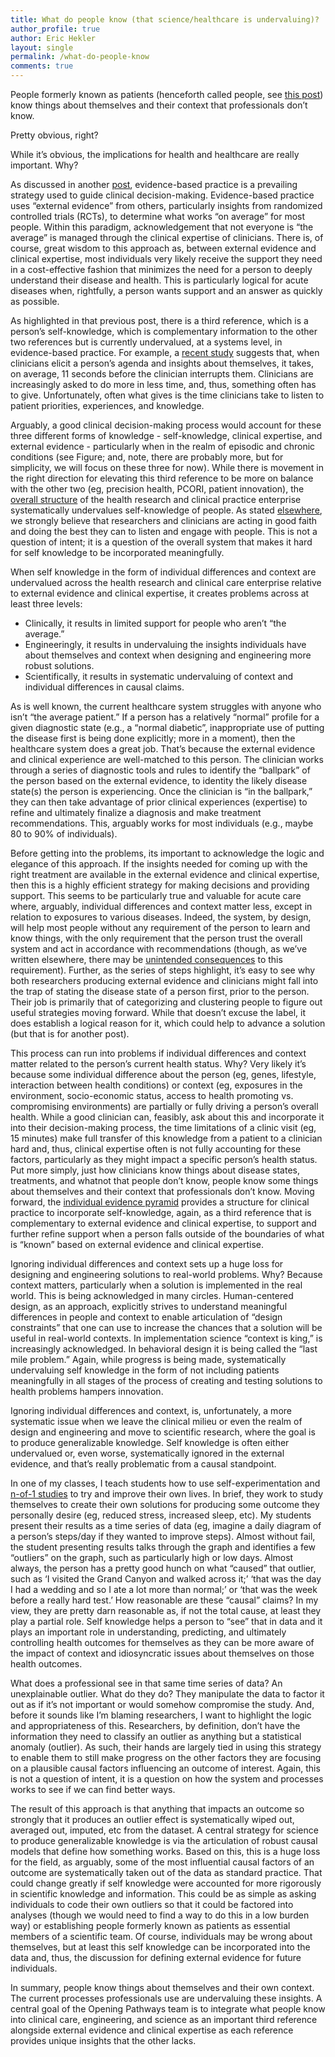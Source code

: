 ```yaml
---
title: What do people know (that science/healthcare is undervaluing)?
author_profile: true
author: Eric Hekler
layout: single
permalink: /what-do-people-know
comments: true
---
```


People formerly known as patients (henceforth called people, see [this post](http://openingpathways.org/honoring-agency)) know things about themselves and their context that professionals don’t know. 

Pretty obvious, right? 

While it’s obvious, the implications for health and healthcare are really important. Why? 

As discussed in another [post](http://openingpathways.org/individual-evidence-pyramid), evidence-based practice is a prevailing strategy used to guide clinical decision-making.  Evidence-based practice uses “external evidence” from others, particularly insights from randomized controlled trials (RCTs), to determine what works “on average” for most people. Within this paradigm, acknowledgement that not everyone is “the average” is managed through the clinical expertise of clinicians. There is, of course, great wisdom to this approach as, between external evidence and clinical expertise, most individuals very likely receive the support they need in a cost-effective fashion that minimizes the need for a person to deeply understand their disease and health. This is particularly logical for acute diseases when, rightfully, a person wants support and an answer as quickly as possible. 

As highlighted in that previous post, there is a third reference, which is a person’s self-knowledge, which is complementary information to the other two references but is currently undervalued, at a systems level, in evidence-based practice.  For example, a [recent study](https://link.springer.com/article/10.1007%2Fs11606-018-4540-5) suggests that, when clinicians elicit a person’s agenda and insights about themselves, it takes, on average, 11 seconds before the clinician interrupts them. Clinicians are increasingly asked to do more in less time, and, thus, something often has to give. Unfortunately, often what gives is the time clinicians take to listen to patient priorities, experiences, and knowledge.  

Arguably, a good clinical decision-making process would account for these three different forms of knowledge - self-knowledge, clinical expertise, and external evidence - particularly when in the realm of episodic and chronic conditions  (see Figure; and, note, there are probably more, but for simplicity, we will focus on these three for now). While there is movement in the right direction for elevating this third reference to be more on balance with the other two (eg, precision health, PCORI, patient innovation), the [overall structure](http://openingpathways.org/apples-barrels-barrel-makers) of the health research and clinical practice enterprise systematically undervalues self-knowledge of people.  As stated [elsewhere](http://openingpathways.org/apples-barrels-barrel-makers), we strongly believe  that researchers and clinicians are acting in good faith and doing the best they can to listen and engage with people.  This is not a question of intent; it is a question of the overall system that makes it hard for self knowledge to be incorporated meaningfully.

When self knowledge in the form of individual differences and context are undervalued across the health research and clinical care enterprise relative to external evidence and clinical expertise, it creates problems across at least three levels: 
* Clinically, it results in limited support for people who aren’t “the average.”
* Engineeringly, it results in undervaluing the insights individuals have about themselves and context when designing and engineering more robust solutions.
* Scientifically, it results in systematic undervaluing of context and individual differences in  causal claims.

As is well known, the current healthcare system struggles with anyone who isn’t “the average patient.”  If a person has a relatively “normal” profile for a given diagnostic state (e.g., a “normal diabetic”, inappropriate use of putting the disease first is being done explicitly; more in a moment), then the healthcare system does a great job.  That’s because the external evidence and clinical experience are well-matched to this person.  The clinician works through a series of diagnostic tools and rules to identify the “ballpark” of the person based on the external evidence, to identity the likely disease state(s) the person is experiencing.  Once the clinician is “in the ballpark,” they can then take advantage of prior clinical experiences (expertise) to refine and ultimately finalize a diagnosis and make treatment recommendations. This, arguably works for most individuals (e.g., maybe 80 to 90% of individuals).   

Before getting into the problems, its important to acknowledge the logic and elegance of this approach. If the insights needed for coming up with the right treatment are available in the external evidence and clinical expertise, then this is a highly efficient strategy for making decisions and providing support.  This seems to be particularly true and valuable for acute care where, arguably, individual differences and context matter less, except in relation to exposures to various diseases. Indeed, the system, by design, will help most people without any requirement of the person to learn and know things, with the only requirement that the person trust the overall system and act in accordance with recommendations (though, as we’ve written elsewhere, there may be [unintended consequences](http://openingpathways.org/honoring-agency) to this requirement).  Further, as the series of steps highlight, it’s easy to see why both researchers producing external evidence and clinicians might fall into the trap of stating the disease state of a person first, prior to the person.  Their job is primarily that of categorizing and clustering people to figure out useful strategies moving forward. While that doesn’t excuse the label, it does establish a logical reason for it, which could help to advance a solution (but that is for another post).

This process can run into problems if individual differences and context matter related to the person’s current health status.  Why?  Very likely it’s because some individual difference about the person (eg, genes, lifestyle, interaction between health conditions) or context (eg, exposures in the environment, socio-economic status, access to health promoting vs. compromising environments) are partially or fully driving a person’s overall health. While a good clinician can, feasibly, ask about this and incorporate it into their decision-making process, the time limitations of a clinic visit (eg, 15 minutes) make full transfer of this knowledge from a patient to a clinician hard and, thus, clinical expertise often is not fully accounting for these factors, particularly as they might impact a specific person’s health status.  Put more simply, just how clinicians know things about disease states, treatments, and whatnot that people don’t know, people know some things about themselves and their context that professionals don’t know.  Moving forward, the [individual evidence pyramid](http://openingpathways.org/individual-evidence-pyramid) provides a structure for clinical practice to incorporate self-knowledge, again, as a third reference that is complementary to external evidence and clinical expertise, to support and further refine support when a person falls outside of the boundaries of what is “known” based on external evidence and clinical expertise. 

Ignoring individual differences and context sets up a huge loss for designing and engineering solutions to real-world problems.  Why?  Because context matters, particularly when a solution is implemented in the real world.  This is being acknowledged in many circles. Human-centered design, as an approach, explicitly strives to understand meaningful differences in people and context to enable articulation of “design constraints” that one can use to increase the chances that a solution will be useful in real-world contexts. In implementation science “context is king,” is increasingly acknowledged. In behavioral design it is being called the “last mile problem.” Again, while progress is being made, systematically undervaluing self knowledge in the form of not including patients meaningfully in all stages of the process of creating and testing solutions to health problems hampers innovation.  

Ignoring individual differences and context, is, unfortunately, a more systematic issue when we leave the clinical milieu or even the realm of design and engineering and move to scientific research, where the goal is to produce generalizable knowledge. Self knowledge is often either undervalued or, even worse, systematically ignored in the external evidence, and that’s really problematic from a causal standpoint. 

In one of my classes, I teach students how to use self-experimentation and [n-of-1 studies](http://openingpathways.org/individual-evidence-pyramid) to try and improve their own lives. In brief, they work to study themselves to create their own solutions for producing some outcome they personally desire (eg, reduced stress, increased sleep, etc).  My students present their results as a time series of data (eg, imagine a daily diagram of a person’s steps/day if they wanted to improve steps). Almost without fail, the student presenting results talks through the graph and identifies a few “outliers” on the graph, such as particularly high or low days. Almost always, the person has a pretty good hunch on what “caused” that outlier, such as ‘I visited the Grand Canyon and walked across it;’ ‘that was the day I had a wedding and so I ate a lot more than normal;’ or ‘that was the week before a really hard test.’ How reasonable are these “causal” claims? In my view, they are pretty darn reasonable as, if not the total cause, at least they play a partial role. Self knowledge helps a person to “see” that in data and it plays an important role in understanding, predicting, and ultimately controlling health outcomes for themselves as they can be more aware of the impact of context and idiosyncratic issues about themselves on those health outcomes. 

What does a professional see in that same time series of data? An unexplainable outlier. What do they do?  They manipulate the data to factor it out as if it’s not important or would somehow compromise the study.  And, before it sounds like I’m blaming researchers, I want to highlight the logic and appropriateness of this.  Researchers, by definition, don’t have the information they need to classify an outlier as anything but a statistical anomaly (outlier). As such, their hands are largely tied in using this strategy to enable them to still make progress on the other factors they are focusing on a plausible causal factors influencing an outcome of interest. Again, this is not a question of intent, it is a question on how the system and processes works to see if we can find better ways. 

The result of this approach is that anything that impacts an outcome so strongly that it produces an outlier effect is systematically wiped out, averaged out, imputed, etc from the dataset.  A central strategy for science to produce generalizable knowledge is via the articulation of robust causal models that define how something works. Based on this, this is a huge loss for the field, as  arguably, some of the most influential causal factors of an outcome are systematically taken out of the data as standard practice. That could change greatly if self knowledge were accounted for more rigorously in scientific knowledge and information. This could be as simple as asking individuals to code their own outliers so that it could be factored into analyses (though we would need to find a way to do this in a low burden way) or establishing people formerly known as patients as essential members of a scientific team.  Of course, individuals may be wrong about themselves, but at least this self knowledge can be incorporated into the data and, thus, the discussion for defining external evidence for future individuals. 

In summary, people know things about themselves and their own context. The current processes professionals use are undervaluing these insights. A central goal of the Opening Pathways team is to integrate what people know into clinical care, engineering, and science as an important third reference alongside external evidence and clinical expertise as each reference provides unique insights that the other lacks.
